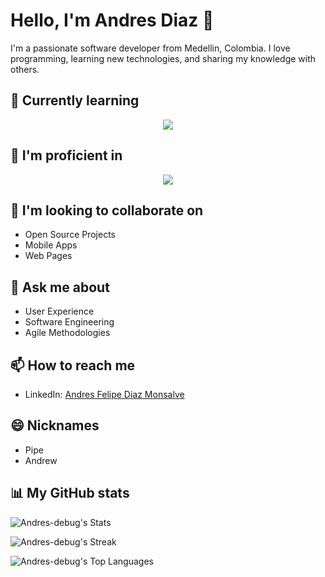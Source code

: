 # Hello, I'm Andres Diaz 👋

I'm a passionate software developer from Medellin, Colombia. I love programming, learning new technologies, and sharing my knowledge with others.

## 🌱 Currently learning
<p align="center">
 <a href="https://skillicons.dev">
    <img src="https://skillicons.dev/icons?i=nestjs,prisma,threejs&perline=8" />
 </a>
</p>

## 🌱 I'm proficient in
<p align="center">
 <a href="https://skillicons.dev">
    <img src="https://skillicons.dev/icons?i=react,nextjs,express,linux,js,ts,redux,apollo,graphql,tailwind,angular,git,bootstrap,css,html,figma&perline=8" />
 </a>
</p>

## 👯 I'm looking to collaborate on

- Open Source Projects
- Mobile Apps
- Web Pages

## 💬 Ask me about

- User Experience
- Software Engineering
- Agile Methodologies

## 📫 How to reach me

- LinkedIn: [Andres Felipe Diaz Monsalve](https://www.linkedin.com/in/andr%C3%A9s-felipe-diaz-monsalve-54407b1a3/)

## 😄 Nicknames

- Pipe
- Andrew

## 📊 My GitHub stats

![Andres-debug's Stats](https://github-readme-stats.vercel.app/api?username=Andres-debug&theme=vue-dark&show_icons=true&hide_border=true&count_private=true)

![Andres-debug's Streak](https://github-readme-streak-stats.herokuapp.com/?user=Andres-debug&theme=vue-dark&hide_border=true)

![Andres-debug's Top Languages](https://github-readme-stats.vercel.app/api/top-langs/?username=Andres-debug&theme=vue-dark&show_icons=true&hide_border=true&layout=compact)
